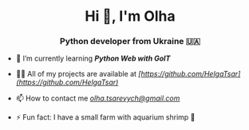<h1 align="center">Hi 👋, I'm Olha</h1>
<h3 align="center">Python developer from Ukraine 🇺🇦</h3>

- 🌱 I’m currently learning __*Python Web with GoIT*__

- 👨‍💻 All of my projects are available at _*[https://github.com/HelgaTsar](https://github.com/HelgaTsar)*_

- 📫 How to contact me _*olha.tsarevych@gmail.com*_

- ⚡ Fun fact: I have a small farm with aquarium shrimp 🦐
